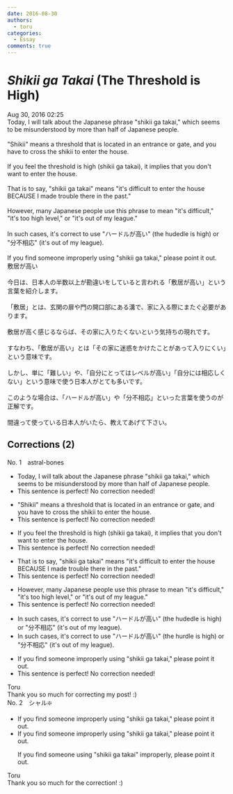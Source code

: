 ```yaml
---
date: 2016-08-30
authors:
  - toru
categories:
  - Essay
comments: true
---
```


# <strong><em>Shikii ga Takai</strong></em> (The Threshold is High)
<div class="date">Aug 30, 2016 02:25</div>
<div id="post"><div id="body_show_ori">
Today, I will talk about the Japanese phrase "shikii ga takai," which seems to be misunderstood by more than half of Japanese people.<br/><br/>"Shikii" means a threshold that is located in an entrance or gate, and you have to cross the shikii to enter the house.<br/><br/>If you feel the threshold is high (shikii ga takai), it implies that you don't want to enter the house.<br/><br/>That is to say, "shikii ga takai" means "it's difficult to enter the house BECAUSE I made trouble there in the past."<br/><br/>However, many Japanese people use this phrase to mean "it's difficult," "it's too high level," or "it's out of my league."<br/><br/>In such cases, it's correct to use "ハードルが高い" (the hudedle is high) or "分不相応" (it's out of my league).<br/><br/>If you find someone improperly using "shikii ga takai," please point it out.
</div></div>

<!-- more -->

<div id="post_ja"><div id="body_show_mo">
敷居が高い<br/><br/>今日は、日本人の半数以上が勘違いをしていると言われる「敷居が高い」という言葉を紹介します。<br/><br/>「敷居」とは、玄関の扉や門の開口部にある溝で、家に入る際にまたぐ必要があります。<br/><br/>敷居が高く感じるならば、その家に入りたくないという気持ちの現れです。<br/><br/>すなわち、「敷居が高い」とは「その家に迷惑をかけたことがあって入りにくい」という意味です。<br/><br/>しかし、単に「難しい」や、「自分にとってはレベルが高い」「自分には相応しくない」という意味で使う日本人がとても多いです。<br/><br/>このような場合は、「ハードルが高い」や「分不相応」といった言葉を使うのが正解です。<br/><br/>間違って使っている日本人がいたら、教えてあげて下さい。
</div></div>

## Corrections (2)
<div id="block"><div class="first_name"> No. 1　<span class="just_name">astral-bones</span></div><div id="block2">
<ul class="correction_field">
<li class="incorrect">Today, I will talk about the Japanese phrase "shikii ga takai," which seems to be misunderstood by more than half of Japanese people.</li>
<li class="corrected perfect">This sentence is perfect! No correction needed!</li>
</ul>
<ul class="correction_field">
<li class="incorrect">"Shikii" means a threshold that is located in an entrance or gate, and you have to cross the shikii to enter the house.</li>
<li class="corrected perfect">This sentence is perfect! No correction needed!</li>
</ul>
<ul class="correction_field">
<li class="incorrect">If you feel the threshold is high (shikii ga takai), it implies that you don't want to enter the house.</li>
<li class="corrected perfect">This sentence is perfect! No correction needed!</li>
</ul>
<ul class="correction_field">
<li class="incorrect">That is to say, "shikii ga takai" means "it's difficult to enter the house BECAUSE I made trouble there in the past."</li>
<li class="corrected perfect">This sentence is perfect! No correction needed!</li>
</ul>
<ul class="correction_field">
<li class="incorrect">However, many Japanese people use this phrase to mean "it's difficult," "it's too high level," or "it's out of my league."</li>
<li class="corrected perfect">This sentence is perfect! No correction needed!</li>
</ul>
<ul class="correction_field">
<li class="incorrect">In such cases, it's correct to use "ハードルが高い" (the hudedle is high) or "分不相応" (it's out of my league).</li>
<li class="corrected correct">
In such cases, it's correct to use "ハードルが高い" (the <span class="f_blue">hurdle</span> is high) or "分不相応" (it's out of my league).
</li>
</ul>
<ul class="correction_field">
<li class="incorrect">If you find someone improperly using "shikii ga takai," please point it out.</li>
<li class="corrected perfect">This sentence is perfect! No correction needed!</li>
</ul>
</div><div class="name"><span class="just_name">Toru</span><br>
Thank you so much for correcting my post! :)
</div>
</div>
<div id="block"><div class="first_name"> No. 2　<span class="just_name">シャル❇️</span></div><div id="block2">
<ul class="correction_field">
<li class="incorrect">If you find someone improperly using "shikii ga takai," please point it out.</li>
<li class="corrected correct">
If you find someone improperly using "shikii ga takai," please point it out.
<p class="correction_comment">If you find someone using "shikii ga takai" improperly, please point it out.</p>
</li>
</ul>
</div><div class="name"><span class="just_name">Toru</span><br>
Thank you so much for the correction! :)
</div>
</div>
